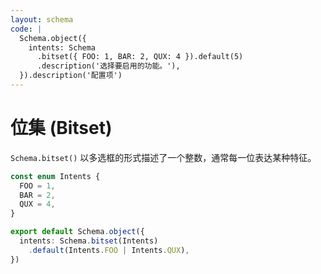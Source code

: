 ```yaml
---
layout: schema
code: |
  Schema.object({
    intents: Schema
      .bitset({ FOO: 1, BAR: 2, QUX: 4 }).default(5)
      .description('选择要启用的功能。'),
  }).description('配置项')
---
```


# 位集 (Bitset)

`Schema.bitset()` 以多选框的形式描述了一个整数，通常每一位表达某种特征。

```ts
const enum Intents {
  FOO = 1,
  BAR = 2,
  QUX = 4,
}

export default Schema.object({
  intents: Schema.bitset(Intents)
    .default(Intents.FOO | Intents.QUX),
})
```
